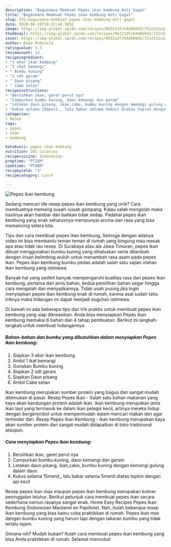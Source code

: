 ```yaml
---
description: "Bagaimana Membuat Pepes ikan kembung Anti Gagal"
title: "Bagaimana Membuat Pepes ikan kembung Anti Gagal"
slug: 331-bagaimana-membuat-pepes-ikan-kembung-anti-gagal
date: 2020-06-19T10:32:44.565Z
image: https://img-global.cpcdn.com/recipes/06321dfc64d0b9d2/751x532cq70/pepes-ikan-kembung-foto-resep-utama.jpg
thumbnail: https://img-global.cpcdn.com/recipes/06321dfc64d0b9d2/751x532cq70/pepes-ikan-kembung-foto-resep-utama.jpg
cover: https://img-global.cpcdn.com/recipes/06321dfc64d0b9d2/751x532cq70/pepes-ikan-kembung-foto-resep-utama.jpg
author: Kate McDonald
ratingvalue: 3.3
reviewcount: 14
recipeingredient:
- "3 ekor ikan kembung"
- "1 ikat kemangi"
- " Bumbu kuning"
- "2 sdt garam"
- " Daun pisang"
- " Cabe setan"
recipeinstructions:
- "Bersihkan ikan, garet perut nya"
- "Campurkan bumbu kuning, daun kemangi dan garam"
- "Letakan daun pisang, ikan,cabe, bumbu kuning dengan kemangi gulung dalam daun"
- "Kukus selama 15menit,, lalu bakar selama 5menit diatas teplon dengan api kecil"
categories:
- Resep
tags:
- pepes
- ikan
- kembung

katakunci: pepes ikan kembung 
nutrition: 281 calories
recipecuisine: Indonesian
preptime: "PT25M"
cooktime: "PT46M"
recipeyield: "3"
recipecategory: Lunch

---
```



![Pepes ikan kembung](https://img-global.cpcdn.com/recipes/06321dfc64d0b9d2/751x532cq70/pepes-ikan-kembung-foto-resep-utama.jpg)

Sedang mencari ide resep pepes ikan kembung yang unik? Cara membuatnya memang susah-susah gampang. Kalau salah mengolah maka hasilnya akan hambar dan bahkan tidak sedap. Padahal pepes ikan kembung yang enak seharusnya mempunyai aroma dan rasa yang bisa memancing selera kita.

Tips dan cara membuat pepes ikan kembung, Semoga dengan adanya video ini bisa membantu teman teman di rumah yang bingung mau masak apa atau tidak tau resep. Di Surabaya atau ala Jawa Timuran, pepes ikan dibuat menggunakan bumbu kuning yang dihaluskan serta ditambah dengan irisan belimbing wuluh untuk menambah rasa asam pada pepes ikan. Pepes ikan kembung bumbu pedas adalah salah satu sajian olahan ikan kembung yang istimewa.

Banyak hal yang sedikit banyak mempengaruhi kualitas rasa dari pepes ikan kembung, pertama dari jenis bahan, kedua pemilihan bahan segar hingga cara mengolah dan menyajikannya. Tidak usah pusing jika ingin menyiapkan pepes ikan kembung enak di rumah, karena asal sudah tahu triknya maka hidangan ini dapat menjadi suguhan istimewa.


Di bawah ini ada beberapa tips dan trik praktis untuk membuat pepes ikan kembung yang siap dikreasikan. Anda bisa menyiapkan Pepes ikan kembung memakai 6 bahan dan 4 tahap pembuatan. Berikut ini langkah-langkah untuk membuat hidangannya.

<!--inarticleads1-->

##### Bahan-bahan dan bumbu yang dibutuhkan dalam menyiapkan Pepes ikan kembung:

1. Siapkan 3 ekor ikan kembung
1. Ambil 1 ikat kemangi
1. Gunakan  Bumbu kuning
1. Siapkan 2 sdt garam
1. Siapkan  Daun pisang
1. Ambil  Cabe setan


Ikan kembung merupakan sumber protein yang bagus dan sangat mudah ditemukan di pasar. Resep Pepes Ikan - Salah satu bahan makanan yang kaya akan kandungan protein adalah ikan. Ikan kembung merupakan jenis ikan laut yang termasuk ke dalam ikan pelagis kecil, artinya mereka hidup dengan bergerombol untuk mempermudah dalam mencari makan dan agar terhindar dari. Resep Pepes Ikan Kembung - ikan kembung merupakan kaya akan sumber protein dan sangat mudah didapatkan di toko tradisional ataupun. 

<!--inarticleads2-->

##### Cara menyiapkan Pepes ikan kembung:

1. Bersihkan ikan, garet perut nya
1. Campurkan bumbu kuning, daun kemangi dan garam
1. Letakan daun pisang, ikan,cabe, bumbu kuning dengan kemangi gulung dalam daun
1. Kukus selama 15menit,, lalu bakar selama 5menit diatas teplon dengan api kecil


Resep pepes ikan mas maupun pepes ikan kembung merupakan kuliner peninggalan leluhur. Berikut petunjuk cara membuat pepes ikan secara sederhana namun rasanya sangat enak. Home Easy Recipes Pepes Ikan Kembung (Indonesian Mackerel en Papillote). Nah, itulah beberapa resep ikan kembung yang bisa kamu coba praktikkan di rumah. Pepes ikan mas dengan bumbu kuning yang harum tapi dengan takaran bumbu yang tidak terlalu tajam. 

Gimana nih? Mudah bukan? Itulah cara membuat pepes ikan kembung yang bisa Anda praktikkan di rumah. Selamat mencoba!
